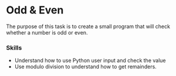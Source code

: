 # Odd & Even

The purpose of this task is to create a small program that will check whether a number is odd or even.

### Skills
- Understand how to use Python user input and check the value
- Use modulo division to understand how to get remainders.
